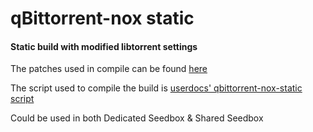 # qBittorrent-nox static
#### Static build with modified libtorrent settings

The patches used in compile can be found [here](https://github.com/jerry048/Patch)

The script used to compile the build is [userdocs' qbittorrent-nox-static script](https://github.com/userdocs/qbittorrent-nox-static)

Could be used in both Dedicated Seedbox & Shared Seedbox

